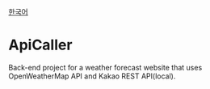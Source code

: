 <a href="README-KR.md">한국어</a>

# ApiCaller
Back-end project for a weather forecast website that uses OpenWeatherMap API and Kakao REST API(local).
